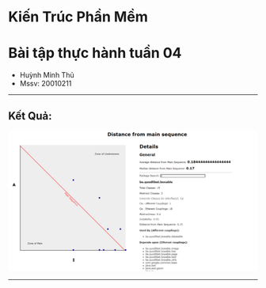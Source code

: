 # Kiến Trúc Phần Mềm
# Bài tập thực hành tuần 04
- Huỳnh Minh Thủ
- Mssv: 20010211
<hr>

## Kết Quả:
<p>
<img src="img/ketqua.png">
</p>
<hr>

